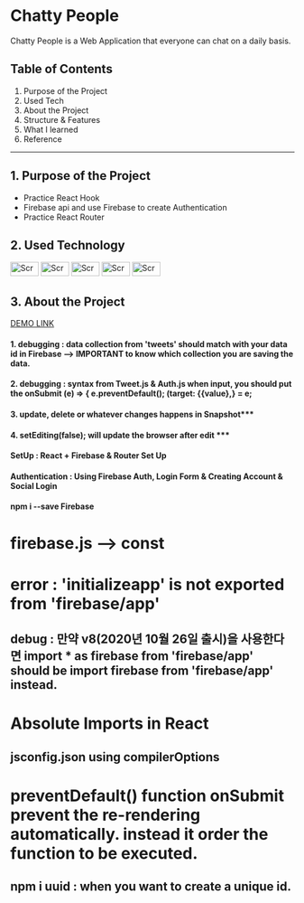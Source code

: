 <h1>Chatty People</h1>

Chatty People is a Web Application that everyone can chat on a daily basis.


Table of Contents
---
1. Purpose of the Project
2. Used Tech
3. About the Project
4. Structure & Features
5. What I learned
6. Reference
---

**1. Purpose of the Project**
---
- Practice React Hook
- Firebase api and use Firebase to create Authentication
- Practice React Router

**2. Used Technology**
---
<div display="flex">
<img width="50" height="25" alt="Screen Shot 2021-04-21 at 8 17 01 PM" src="https://user-images.githubusercontent.com/49248131/115650884-f3b38500-a2de-11eb-9a0c-a3fedf8e3f60.png">
<img width="50" height="25" alt="Screen Shot 2021-04-21 at 8 19 02 PM" src="https://user-images.githubusercontent.com/49248131/115650918-075eeb80-a2df-11eb-8ea9-ec156636e3bf.png">
<img width="50" height="25" alt="Screen Shot 2021-04-21 at 8 23 45 PM" src="https://user-images.githubusercontent.com/49248131/115651164-82c09d00-a2df-11eb-94c0-6faf1175a592.png"> 
<img width="50" height="25" alt="Screen Shot 2021-04-21 at 8 24 51 PM" src="https://user-images.githubusercontent.com/49248131/115651243-a5eb4c80-a2df-11eb-86fe-d7a1a5a6b67e.png">
<img width="50" height="25" alt="Screen Shot 2021-04-21 at 8 29 48 PM" src="https://user-images.githubusercontent.com/49248131/115651622-6113e580-a2e0-11eb-8f32-18667019dd02.png">
</div>

**3. About the Project**
---
[DEMO LINK](https://rosa-kang.github.io/reacttwitter/)

#### 1. debugging : data collection from 'tweets' should match with your data id in Firebase --> IMPORTANT to know which collection you are saving the data.

#### 2. debugging : syntax from Tweet.js & Auth.js when input, you should put the onSubmit (e) => { e.preventDefault(); (target: {{value},} = e;

#### 3. update, delete or whatever changes happens in Snapshot\*\*\*

#### 4. setEditing(false); will update the browser after edit \*\*\*

#### SetUp : React + Firebase & Router Set Up

#### Authentication : Using Firebase Auth, Login Form & Creating Account & Social Login

#### npm i --save Firebase

# firebase.js --> const

# error : 'initializeapp' is not exported from 'firebase/app'

## debug : 만약 v8(2020년 10월 26일 출시)을 사용한다면 import \* as firebase from 'firebase/app' should be import firebase from 'firebase/app' instead.

# Absolute Imports in React

## jsconfig.json using compilerOptions

# preventDefault() function onSubmit prevent the re-rendering automatically. instead it order the function to be executed.

## npm i uuid : when you want to create a unique id.
